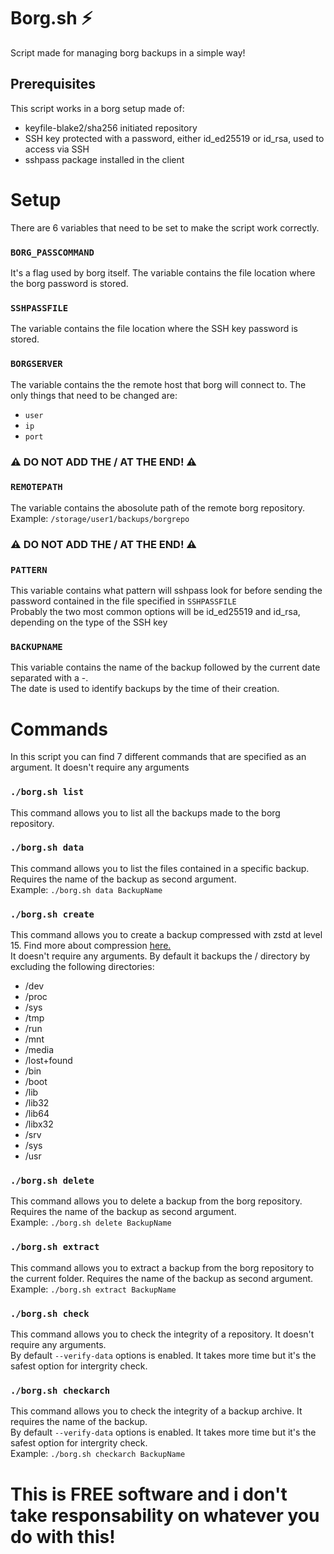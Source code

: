 # Borg.sh ⚡️
Script made for managing borg backups in a simple way!

## Prerequisites
This script works in a borg setup made of:
- keyfile-blake2/sha256 initiated repository
- SSH key protected with a password, either id_ed25519 or id_rsa, used to access via SSH
- sshpass package installed in the client

# Setup
There are 6 variables that need to be set to make the script work correctly.
### `BORG_PASSCOMMAND`
It's a flag used by borg itself. The variable contains the file location where the borg password is stored.

### `SSHPASSFILE`
The variable contains the file location where the SSH key password is stored.

### `BORGSERVER`
The variable contains the the remote host that borg will connect to.
The only things that need to be changed are:
- `user`
- `ip`
- `port`
### ⚠️ DO NOT ADD THE / AT THE END! ⚠️

### `REMOTEPATH`
The variable contains the abosolute path of the remote borg repository.
Example: `/storage/user1/backups/borgrepo`
### ⚠️ DO NOT ADD THE / AT THE END! ⚠️

### `PATTERN`
This variable contains what pattern will sshpass look for before sending the password contained in the file specified in `SSHPASSFILE`<br>
Probably the two most common options will be id_ed25519 and id_rsa, depending on the type of the SSH key

### `BACKUPNAME`
This variable contains the name of the backup followed by the current date separated with a -.<br> 
The date is used to identify backups by the time of their creation.

# Commands
In this script you can find 7 different commands that are specified as an argument. It doesn't require any arguments
### `./borg.sh list`
This command allows you to list all the backups made to the borg repository. 

### `./borg.sh data`
This command allows you to list the files contained in a specific backup. Requires the name of the backup as second argument.<br>
Example: `./borg.sh data BackupName`

### `./borg.sh create`
This command allows you to create a backup compressed with zstd at level 15. Find more about compression [here.](https://borgbackup.readthedocs.io/en/stable/internals/data-structures.html#compression)<br>
It doesn't require any arguments. By default it backups the / directory by excluding the following directories:
- /dev
- /proc
- /sys
- /tmp
- /run
- /mnt
- /media
- /lost+found
- /bin
- /boot
- /lib
- /lib32
- /lib64
- /libx32
- /srv
- /sys
- /usr

### `./borg.sh delete`
This command allows you to delete a backup from the borg repository. Requires the name of the backup as second argument.<br>
Example: `./borg.sh delete BackupName`

### `./borg.sh extract`
This command allows you to extract a backup from the borg repository to the current folder. Requires the name of the backup as second argument.<br>
Example: `./borg.sh extract BackupName`

### `./borg.sh check`
This command allows you to check the integrity of a repository. It doesn't require any arguments.<br>
By default `--verify-data` options is enabled. It takes more time but it's the safest option for intergrity check.

### `./borg.sh checkarch`
This command allows you to check the integrity of a backup archive. It requires the name of the backup.<br>
By default `--verify-data` options is enabled. It takes more time but it's the safest option for intergrity check.<br>
Example: `./borg.sh checkarch BackupName`

# **This is FREE software and i don't take responsability on whatever you do with this!**
